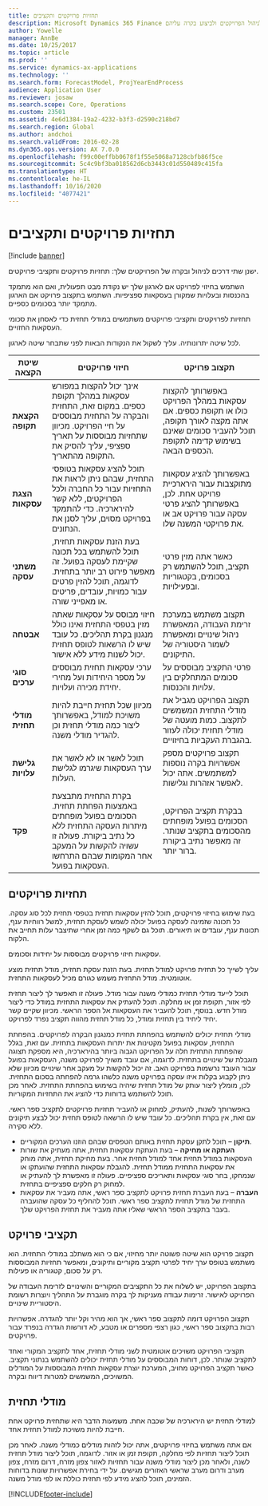 ```yaml
---
title: תחזיות פרויקטים ותקציבים
description: Microsoft Dynamics 365 Finance מספק תחזיות לפרויקטים ותקציבים לפרויקטים לניהול הפרויקטים ולביצוע בקרה עליהם.
author: Yowelle
manager: AnnBe
ms.date: 10/25/2017
ms.topic: article
ms.prod: ''
ms.service: dynamics-ax-applications
ms.technology: ''
ms.search.form: ForecastModel, ProjYearEndProcess
audience: Application User
ms.reviewer: josaw
ms.search.scope: Core, Operations
ms.custom: 23501
ms.assetid: 4e6d1384-19a2-4232-b3f3-d2590c218bd7
ms.search.region: Global
ms.author: andchoi
ms.search.validFrom: 2016-02-28
ms.dyn365.ops.version: AX 7.0.0
ms.openlocfilehash: f99c00effbb0678f1f55e5068a7128cbfb86f5ce
ms.sourcegitcommit: 5c4c9bf3ba018562d6cb3443c01d550489c415fa
ms.translationtype: HT
ms.contentlocale: he-IL
ms.lasthandoff: 10/16/2020
ms.locfileid: "4077421"
---
```

# <a name="project-forecasts-and-budgets"></a>תחזיות פרויקטים ותקציבים

[!include [banner](../includes/banner.md)]

ישנן שתי דרכים לניהול ובקרה של הפרויקטים שלך: תחזיות פרויקטים ותקציבי פרויקטים. 

השתמש בחיזוי לפרויקט אם לארגון שלך יש נקודת מבט תפעולית, ואם הוא מתמקד בהכנסות ובעלויות שמקורן בעסקאות ספציפיות. השתמש בתקצוב פרויקט אם הארגון מתמקד יותר בסכומים כספיים. 

תחזיות לפרויקטים ותקציבי פרויקטים משתמשים במודלי תחזית כדי לאסחן את סכומי העסקאות החזויים. 

לכל שיטה יתרונותיה. עליך לשקול את הנקודות הבאות לפני שתבחר שיטה לארגון.

|   שיטת הקצאה       |           חיזוי פרויקטים            |        תקצוב פרויקט                           |
|---------------------------|------------------------------------------|----------------------------------------------------|
| **הקצאת תקופה**     | אינך יכול להקצות במפורש עסקאות במהלך תקופת כספים. במקום זאת, התחזית והבקרה על התחזית מבוססים על חיי הפרויקט. מכיוון שתחזיות מבוססות על תאריך ספציפי, עליך להסיק את התקופה מהתאריך. | באפשרותך להקצות עסקאות במהלך הפרויקט כולו או תקופת כספים. אם אתה מקצה לאורך תקופה, תוכל להעביר סכומים שאינם בשימוש קדימה לתקופת הכספים הבאה. |
| **הצגת עסקאות**  | תוכל להציג עסקאות בטופסי התחזית, שבהם ניתן לראות את התחזיות עבור כל החברה ולכל הפרויקטים, ללא קשר להירארכיה. כדי להתמקד בפרויקט מסוים, עליך לסנן את הנתונים.                                       | באפשרותך להציג עסקאות מתוקצבות עבור הירארכיית פרויקט אחת. לכן, באפשרותך להציג פרטי עסקה עבור פרויקט אב או את פרויקטי המשנה שלו.                 |
| **משתני עסקה** | בעת הזנת עסקאות תחזית, תוכל להשתמש בכל תכונה שקיימת לעסקה בפועל. זה מאפשר פירוט רב יותר בתחזית. לדוגמה, תוכל להזין פרטים עבור כמויות, עובדים, פריטים או מאפייני שורה.         | כאשר אתה מזין פרטי תקציב, תוכל להשתמש רק בסכומים, בקטגוריות ובפעילויות.                    |
| **אבטחה**              | חיזוי מבוסס על עסקאות שאתה מזין בטפסי התחזית ואינו כולל מנגנון בקרת תהליכים. כל עובד שיש לו הרשאות לטופס תחזית יכול לשנות מידע ללא אישור.                                        | תקצוב משתמש במערכת זרימת העבודה, המאפשרת ניהול שינויים ומאפשרת לשמור היסטוריה של התיקונים.         |
| **סוגי ערכים**           | ערכי עסקאות תחזית מבוססים על מספר היחידות ועל מחירי יחידת מכירה ועלויות.  | פרטי התקציב מבוססים על סכומים המתחלקים בין עלויות והכנסות.                                          |
| **מודלי תחזית**       | מכיוון שכל תחזית חייבת להיות משויכת למודל, באפשרותך ליצור כמה מודלי תחזית וכן להגדיר מודלי משנה.           | תקצוב הפרויקט מגביל את מודלי התחזית המשמשים לתקצוב. כמות מועטה של מודלי תחזית יכולה לעזור בהגברת העקביות בחיזויים.                           |
| **גלישת עלויות**         | תוכל לאשר או לא לאשר את ערך העסקאות שיגרמו לגלישת העלות.   | תקצוב פרויקטים מספק אפשרויות בקרה נוספות למשתמשים. אתה יכול לאפשר אזהרות וגלישות.                    |
| **פקד**               | בקרת התחזית מתבצעת באמצעות הפחתת תחזית. הסכומים בפועל מופחתים מיתרות העסקה התחזית ללא כל נתיב ביקורת. פעולה זו עשויה להקשות על המעקב אחר המקומות שבהם התרחשו העסקאות בפועל.                   | בבקרת תקציב הפרויקט, הסכומים בפועל מופחתים מהסכומים בתקציב שנותר. זה מאפשר נתיב ביקורת ברור יותר.                                   |

## <a name="project-forecasts"></a>תחזיות פרויקטים
בעת שימוש בחיזוי פרויקטים, תוכל להזין עסקאות תחזית בטפסי תחזית לכל סוג עסקה. כל תכונה שזמינה לעסקה בפועל יכולה לשמש לעסקת תחזית, למשל רווחיות ענף, תכונות ענף, עובדים או תיאורים. תוכל גם לשקף כמה זמן אחרי שתיצבר עלות תחייב את הלקוח. 

עסקאות חיזוי פרויקטים מבוססות על יחידות וסכומים. 

עליך לשייך כל תחזית פרויקט למודל תחזית. בעת הזנת עסקת תחזית, מודל תחזית מוצע אוטומטית. מודל התחזית משמש כגורם מכיל לעסקאות התחזית. 

תוכל לייעד מודלי תחזית כמודלי משנה עבור מודל. פעולה זו תאפשר לך ליצור תחזית לפי אזור, תקופת זמן או מחלקה. תוכל להעתיק את עסקאות התחזית במודל כדי ליצור מודל חדש. בנוסף, תוכל להעביר את העסקאות אל הספר הראשי. מכיוון שקיים קשר יחיד ליחיד בין תחזית ומודל, כל מודל תחזית מהווה תקציב נפרד לפרויקט. 

מודלי תחזית יכולים להשתמש בהפחתת תחזית כמנגנון הבקרה לפרויקטים. בהפחתת התחזית, עסקאות בפועל מקטינות את יתרות העסקאות בתחזית. עם זאת, בגלל שהפחתת התחזית חלה על הפרויקט הגבוה ביותר בהירארכיה, היא מספקת תצוגה מוגבלת של שינויים בתחזית. לדוגמה, אם עובד משויך לפרויקט משנה, העסקאות בפועל עבור העובד נרשמות בפרויקט האב. זה יכול להקשות על מעקב אחר שינויים מכיוון שלא ניתן לקבוע בקלות איזו עסקה בפרויקט משנה כלשהו גרמה להפחתה בסכום התחזית. לכן, מומלץ ליצור עותק של מודל תחזית שיהיה בשימוש בהפחתת התחזית. לאחר מכן תוכל להשתמש בדוחות כדי להציג את התחזיות המקוריות. 

באפשרותך לשנות, להעתיק, למחוק או להעביר תחזיות פרויקטים לתקציב ספר ראשי. עם זאת, אין בקרת תהליכים. כל עובד שיש לו הרשאה לטופס תחזית יכול לבצע תיקונים ללא סקירה.

-   **תיקון** – תוכל לתקן עסקת תחזית באותם הטפסים שבהם הוזנו הערכים המקוריים.
-   **העתקה או מחיקה** – בעת העתקת עסקאות תחזית, אתה מעתיק את שורות העסקאות במודל תחזית אחד למודל תחזית אחר. בעת מחיקת תחזית, אתה מוחק את עסקאות התחזית ממודל תחזית. להגבלת עסקאות התחזית שהועתקו או שנמחקו, בחר סוגי עסקאות ותאריכים ספציפיים. פעולה זו מאפשרת לך להעתיק או למחוק רק חלקים ספציפיים בתחזית.
-   **העברה** – בעת העברת תחזית פרויקט לתקציב ספר ראשי, אתה מעביר את עסקאות התחזית של מודל תחזית לתקציב ספר ראשי. תוכל להחליף כל עסקה שהועברה בעבר בתקציב הספר הראשי שאליו אתה מעביר את תחזית הפרויקט שלך.

## <a name="project-budgets"></a>תקציבי פרויקט
תקצוב פרויקט הוא שיטה פשוטה יותר מחיזוי, אם כי הוא משתלב במודלי התחזית. הוא משתמש בטופס ערך יחיד לפרטי תקציב מקוריים ותיקונים, ומאפשר תחזיות המבוססות רק על סכום, קטגוריה או פעילות. 

בתקצוב הפרויקט, יש לשלוח את כל התקציבים המקוריים והשינויים לזרימת העבודה של הפרויקט לאישור. זרימות עבודה מעניקות לך בקרה מוגברת על התהליך ויוצרות רשומת היסטוריית שינויים. 

תקצוב הפרויקט דומה לתקצוב ספר ראשי, אך הוא מהיר וקל יותר להגדרה. אפשרויות רבות בתקצוב ספר ראשי, כגון רצפי מספרים או מטבע, לא דורשות הגדרה בנפרד עבור פרויקטים.

תקציבי הפרויקט משויכים אוטומטית לשני מודלי תחזית, אחד לתקציב המקורי ואחד לתקציב שנותר. לכן, דוחות המבוססים על מודלי תחזית יכולים להשתמש בנתוני תקציב. כאשר תקציב הפרויקט מחויב, המערכת יוצרת עסקאות תחזית המבוססות על המודלים המשויכים, המשמשים למטרות דיווח ובקרה.

## <a name="forecast-models"></a>מודלי תחזית
למודלי תחזית יש הירארכיה של שכבה אחת. משמעות הדבר היא שתחזית פרויקט אחת חייבת להיות משויכת למודל תחזית אחד.

אם אתה משתמש בחיזוי פרויקטים, אתה יכול לזהות מודלים כמודלי משנה. לאחר מכן תוכל ליצור תחזיות לפי מחלקה, תקופת זמן או אזור. לדוגמה, תוכל ליצור מודל תחזית לשנה, ולאחר מכן ליצור מודלי משנה עבור תחזיות לאזור צפון מזרח, דרום מזרח, צפון מערב ודרום מערב שראשי האזורים מגישים. על ידי בחירת אפשרויות שונות בדוחות הזמינים, תוכל להציג מידע לפי תחזית כוללת או לפי מודל משנה.





[!INCLUDE[footer-include](../includes/footer-banner.md)]
